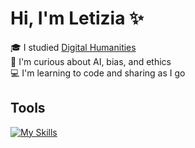 # Hi, I'm Letizia ✨

🎓 I studied [Digital Humanities](https://www.corsi.univr.it/?ent=cs&id=904&menu=studiare&tab=insegnamenti&aa=2021/2022&lang=en)   
👀 I'm curious about AI, bias, and ethics  
💻 I'm learning to code and sharing as I go

## Tools
[![My Skills](https://skillicons.dev/icons?i=py,latex,html,css)](https://skillicons.dev)

